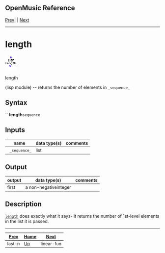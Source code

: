 OpenMusic Reference  
---  
[Prev](last-n)| | [Next](linear-fun)  
  
* * *

# length

![](figures/functions/lisp/length.png)

  
  
length  
  
(lisp module) \-- returns the number of elements in `_sequence_`  

## Syntax

`` **length**` sequence `

## Inputs

name| data type(s)| comments  
---|---|---  
` _sequence_`|  list|  
  
## Output

output| data type(s)| comments  
---|---|---  
first| a non-negativeinteger|  
  
## Description

[`length`](length) does exactly what it says- it returns the number of
1st-level elements in the list it is passed.

* * *

[Prev](last-n)| [Home](index)| [Next](linear-fun)  
---|---|---  
last-n| [Up](funcref.main)| linear-fun

